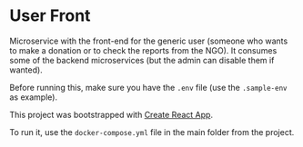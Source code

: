 # User Front

Microservice with the front-end for the generic user (someone who wants to make a donation or to check the reports from the NGO). It consumes some of the backend microservices (but the admin can disable them if wanted).

Before running this, make sure you have the `.env` file (use the `.sample-env` as example).

This project was bootstrapped with [Create React App](https://github.com/facebook/create-react-app).

To run it, use the `docker-compose.yml` file in the main folder from the project.
